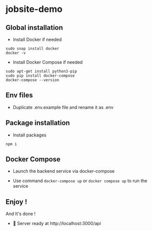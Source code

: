 # jobsite-demo


## Global installation

-   Install Docker if needed

```shell script
sudo snap install docker
docker -v
```

-   Install Docker Compose if needed

```shell script
sudo apt-get install python3-pip
sudo pip install docker-compose
docker-compose --version
```

## Env files

-   Duplicate .env.example file and rename it as .env

## Package installation

-   Install packages

```shell script
npm i
```

## Docker Compose

-  Launch the backend service via docker-compose

-  Use command `docker-compose up` or `docker compose up` to run the service

## Enjoy !

And It's done !

-   🚀 Server ready at http://localhost:3000/api